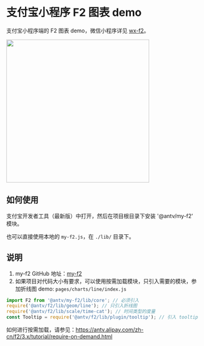 # 支付宝小程序 F2 图表 demo

支付宝小程序端的 F2 图表 demo，微信小程序详见 [wx-f2](https://github.com/antvis/wx-f2)。

<img src="https://gw.alipayobjects.com/zos/rmsportal/ijCEZaxAPTGLsFdlwbGv.png" style="width: 375px;" />

## 如何使用

支付宝开发者工具（最新版）中打开，然后在项目根目录下安装 '@antv/my-f2' 模块。

也可以直接使用本地的 `my-f2.js`，在 `./lib/` 目录下。


## 说明

1. my-f2 GitHub 地址：[my-f2](https://github.com/antvis/my-f2) 
2. 如果项目对代码大小有要求，可以使用按需加载模块，只引入需要的模块，参加折线图 demo: `pages/charts/line/index.js`

```js
import F2 from '@antv/my-f2/lib/core'; // 必须引入
require('@antv/f2/lib/geom/line'); // 只引入折线图
require('@antv/f2/lib/scale/time-cat'); // 时间类型的度量
const Tooltip = require('@antv/f2/lib/plugin/tooltip'); // 引入 tooltip 插件
```

如何进行按需加载，请参见：https://antv.alipay.com/zh-cn/f2/3.x/tutorial/require-on-demand.html

